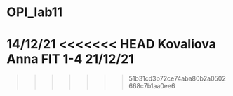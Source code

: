 # OPI_lab11
14/12/21
<<<<<<< HEAD
Kovaliova Anna
FIT 1-4
21/12/21
=======
>>>>>>> 51b31cd3b72ce74aba80b2a0502668c7b1aa0ee6
